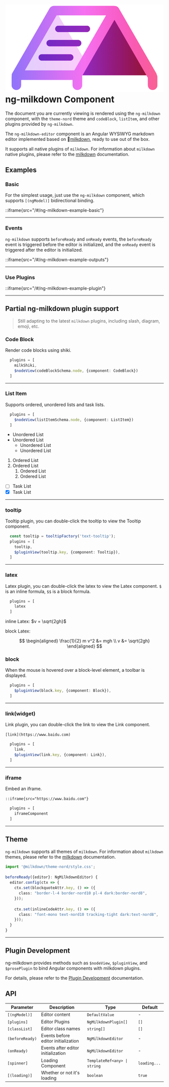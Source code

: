 # ![Logo](../../../assets/milkdownLogo.png "ng-milkdown") ng-milkdown Component

The document you are currently viewing is rendered using the `ng-milkdown` component, with the `theme-nord` theme and `codeBlock`, `listItem`, and other plugins provided by `ng-milkdown`.

The `ng-milkdown-editor` component is an Angular WYSIWYG markdown editor implemented based on 🍼[milkdown](https://milkdown.dev), ready to use out of the box.

It supports all native plugins of `milkdown`. For information about `milkdown` native plugins, please refer to the [milkdown](https://milkdown.dev/docs/plugin/using-plugins) documentation.

## Examples

### Basic

For the simplest usage, just use the `ng-milkdown` component, which supports `[(ngModel)]` bidirectional binding.

::iframe{src="/#/ng-milkdown-example-basic"}

--------------

### Events

`ng-milkdown` supports `beforeReady` and `onReady` events, the `beforeReady` event is triggered before the editor is initialized, and the `onReady` event is triggered after the editor is initialized.

::iframe{src="/#/ng-milkdown-example-outputs"}

--------------

### Use Plugins

::iframe{src="/#/ng-milkdown-example-plugin"}

--------------

## Partial ng-milkdown plugin support

> Still adapting to the latest `milkdown` plugins, including slash, diagram, emoji, etc.

### Code Block

Render code blocks using shiki.

```typescript
  plugins = [
    milkShiki,
    $nodeView(codeBlockSchema.node, {component: CodeBlock})
  ]
```

--------------

### List Item

Supports ordered, unordered lists and task lists.

```typescript
  plugins = [
    $nodeView(listItemSchema.node, {component: ListItem})
  ]
```

- Unordered List
- Unordered List
  - Unordered List
  - Unordered List

1. Ordered List
2. Ordered List
   1. Ordered List
   2. Ordered List

- [ ] Task List
- [x] Task List

--------------

### tooltip

Tooltip plugin, you can double-click the tooltip to view the Tooltip component.

```typescript
  const tooltip = tooltipFactory('text-tooltip');
  plugins = [
    tooltip,
    $pluginView(tooltip.key, {component: Tooltip}),
  ]
```
----------

### latex

Latex plugin, you can double-click the latex to view the Latex component.
`$` is an inline formula, `$$` is a block formula.

```typescript
  plugins = [
    latex
  ]
```

inline Latex: $v = \sqrt{2gh}$

block Latex:

$$
\begin{aligned}
\frac{1}{2} m v^2 &= mgh \\
v &= \sqrt{2gh}
\end{aligned}
$$

### block

When the mouse is hovered over a block-level element, a toolbar is displayed.

```typescript
  plugins = [
    $pluginView(block.key, {component: Block}),
  ]
```

--------------

### link(widget)

Link plugin, you can double-click the link to view the Link component.

`[link](https://www.baidu.com)`

```typescript
  plugins = [
    link,
    $pluginView(link.key, {component: Link}),
  ]
```

--------------

### iframe

Embed an iframe.

`::iframe{src="https://www.baidu.com"}`

```typescript
  plugins = [
    iframeComponent
  ]
```

--------------

## Theme

`ng-milkdown` supports all themes of `milkdown`. For information about `milkdown` themes, please refer to the [milkdown](https://milkdown.dev/docs/theme/using-themes) documentation.

```typescript
import '@milkdown/theme-nord/style.css';

beforeReady({editor}: NgMilkdownEditor) {
  editor.config(ctx => {
    ctx.set(blockquoteAttr.key, () => ({
      class: "border-l-4 border-nord10 pl-4 dark:border-nord8",
    }));

    ctx.set(inlineCodeAttr.key, () => ({
      class: "font-mono text-nord10 tracking-tight dark:text-nord8",
    }));
  }
}
```
--------------

## Plugin Development

ng-milkdown provides methods such as `$nodeView`, `$pluginView`, and `$prosePlugin` to bind Angular components with milkdown plugins.

For details, please refer to the [Plugin Development](/ng-milkdown-example-plugin) documentation.


## API

| Parameter          | Description                         | Type                                 | Default       |
|--------------------|-------------------------------------|--------------------------------------|---------------|
| `[(ngModel)]`      | Editor content                      | `DefaultValue`                       | -             |
| `[plugins]`        | Editor Plugins                      | `NgMilkdownPlugin[]`                 | `[]`          |
| `[classList]`      | Editor class names                  | `string[]`                           | `[]`          |
| `(beforeReady)`    | Events before editor initialization | `NgMilkdownEditor`                   | -             |
| `(onReady)`        | Events after editor initialization  | `NgMilkdownEditor`                   | -             |
| `[spinner]`        | Loading Component                   | `TemplateRef<any> \| string`         | `loading... ` |
| `[(loading)]`      | Whether or not it's loading         | `boolean`                            | `true`        |

